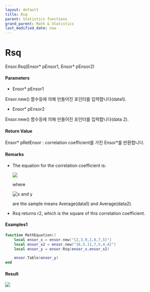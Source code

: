 ```yaml
---
layout: default
title: Rsq
parent: Statistics functions
grand_parent: Math & Statistics
last_modified_date: now
---
```


# Rsq

Ensor.Rsq\(Ensor\* pEnsor1, Ensor\* pEnsor2\)

#### Parameters

* Ensor\* pEnsor1

Ensor.new\(\) 함수등에 의해 만들어진 포인터를 입력합니다\(data1\).

* Ensor\* pEnsor2

Ensor.new\(\) 함수등에 의해 만들어진 포인터를 입력합니다\(data 2\).

#### Return Value

Ensor\* pRetEnsor : correlation coefficient를 가진 Ensor\*를 반환합니다.

#### Remarks

* The equation for the correlation coefficient is:

  ![](./StatisticsAPI/PearsonFunc.png)

  where

  ![](https://support.content.office.net/en-us/media/e50bfa35-f7a7-44ee-91eb-d25d79f90f42.png "x and y")

  are the sample means Average\(data1\) and Average\(data2\).

* Rsq returns r2, which is the square of this correlation coefficient.

#### Examples1

```lua
function MathEquation()
	local ensor_x = ensor.new("{2,3,9,1,8,7,5}")
  	local ensor_x2 = ensor.new("{6,5,11,7,5,4,4}")
	local ensor_y = ensor.Rsq(ensor_x,ensor_x2)

 	ensor.Table(ensor_y)
end
```

#### Result

![](./StatisticsAPI/RsqResultTable.png)

